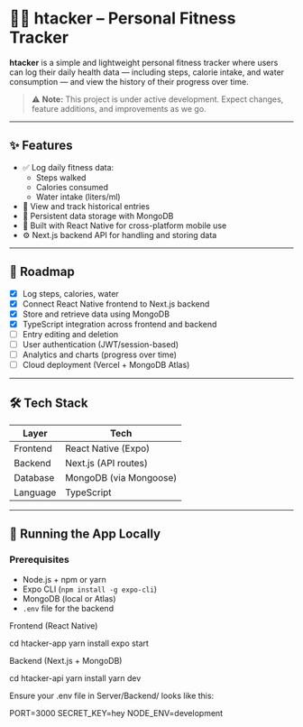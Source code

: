 # 🏃‍♂️ htacker – Personal Fitness Tracker

**htacker** is a simple and lightweight personal fitness tracker where users can log their daily health data — including steps, calorie intake, and water consumption — and view the history of their progress over time.

> ⚠️ **Note:** This project is under active development. Expect changes, feature additions, and improvements as we go.

---

## ✨ Features

- ✅ Log daily fitness data:
  - Steps walked
  - Calories consumed
  - Water intake (liters/ml)
- 📅 View and track historical entries
- 💾 Persistent data storage with MongoDB
- 📱 Built with React Native for cross-platform mobile use
- ⚙️ Next.js backend API for handling and storing data

---

## 🚧 Roadmap

- [x] Log steps, calories, water
- [x] Connect React Native frontend to Next.js backend
- [x] Store and retrieve data using MongoDB
- [x] TypeScript integration across frontend and backend
- [ ] Entry editing and deletion
- [ ] User authentication (JWT/session-based)
- [ ] Analytics and charts (progress over time)
- [ ] Cloud deployment (Vercel + MongoDB Atlas)

---

## 🛠️ Tech Stack

| Layer        | Tech                               |
|--------------|-------------------------------------|
| Frontend     | React Native (Expo)                 |
| Backend      | Next.js (API routes)                |
| Database     | MongoDB (via Mongoose)              |
| Language     | TypeScript                          |


---

## 🧪 Running the App Locally

### Prerequisites

- Node.js + npm or yarn
- Expo CLI (`npm install -g expo-cli`)
- MongoDB (local or Atlas)
- `.env` file for the backend
  
 Frontend (React Native)

 cd htacker-app
yarn install
expo start

Backend (Next.js + MongoDB)

cd htacker-api
yarn install
yarn dev

Ensure your .env file in Server/Backend/ looks like this:

PORT=3000
SECRET_KEY=hey
NODE_ENV=development
